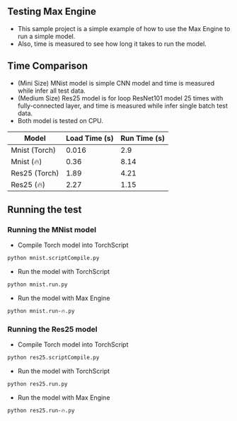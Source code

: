 ## Testing Max Engine
* This sample project is a simple example of how to use the Max Engine to run a simple model.
* Also, time is measured to see how long it takes to run the model.

## Time Comparison
* (Mini Size) MNist model is simple CNN model and time is measured while infer all test data.
* (Medium Size) Res25 model is for loop ResNet101 model 25 times with fully-connected layer, and time is measured while infer single batch test data. 
* Both model is tested on CPU.

| Model | Load Time (s) | Run Time (s) |
|-------|---------------|--------------|
| Mnist (Torch) | 0.016 | 2.9 |
| Mnist (🔥) | 0.36 | 8.14 |
| Res25 (Torch) | 1.89 | 4.21 |
| Res25 (🔥) | 2.27 | 1.15 |


## Running the test
### Running the MNist model
* Compile Torch model into TorchScript

```bash
python mnist.scriptCompile.py
```

* Run the model with TorchScript

```bash
python mnist.run.py
```

* Run the model with Max Engine

```bash
python mnist.run-🔥.py
```

### Running the Res25 model
* Compile Torch model into TorchScript

```bash
python res25.scriptCompile.py
```

* Run the model with TorchScript

```bash
python res25.run.py
```

* Run the model with Max Engine

```bash
python res25.run-🔥.py
```
